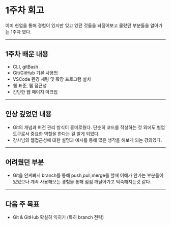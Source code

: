 # 1주차 회고

이미 현업을 통해 경험이 있지만 잊고 있던 것들을 되짚어보고 몰랐던 부분들을 알아가는 1주차 였다.

---

## 1주차 배운 내용

- CLI, gitBash
- Git/GitHub 기본 사용법
- VSCode 환경 세팅 및 확장 프로그램 설치
- 웹 표준, 웹 접근성
- 간단한 웹 페이지 마크업

---

## 인상 깊었던 내용

- Git의 개념과 버전 관리 방식이 흥미로웠다. 단순히 코드를 작성하는 것 외에도 협업 도구로서 중요한 역할을 한다는 걸 알게 되었다.
- 강사님의 웹접근성에 대한 설명과 예시를 통해 많은 생각을 해보게 되는 강의였다.

---

## 어려웠던 부분

- Git을 안써봐서 branch를 통해 push,pull,merge를 할때 이해가 안가는 부분들이 있었으나 계속 사용해보는 경험을 통해 점점 깨달아가고 익숙해지는것 같다.

---

## 다음 주 목표

- Git & GitHub 확실히 익히기 (특히 branch 전략)
